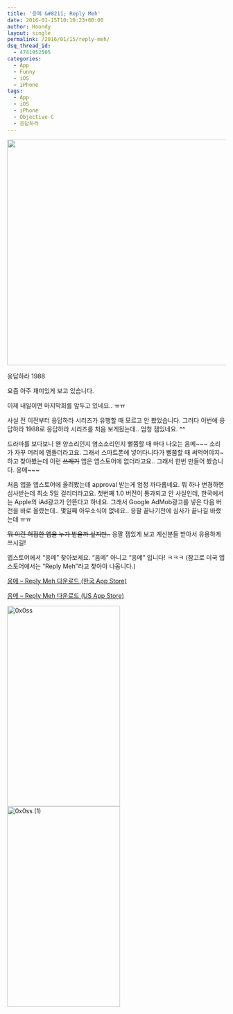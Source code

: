 ```yaml
---
title: '응메 &#8211; Reply Meh'
date: 2016-01-15T10:10:23+00:00
author: Hoondy
layout: single
permalink: /2016/01/15/reply-meh/
dsq_thread_id:
  - 4741952505
categories:
  - App
  - Funny
  - iOS
  - iPhone
tags:
  - App
  - iOS
  - iPhone
  - Objective-C
  - 응답하라
---
```

<a href="http://hoondy.com/2016/01/15/reply-meh/reply_meh_6plus_silver_portrait/" rel="attachment wp-att-489"><img class="aligncenter wp-image-500 size-medium" src="http://hoondy.com/wp-content/uploads/2016/01/reply_meh_6plus_silver_portrait-520x520.png" alt="" width="520" height="520" srcset="http://hoondy.com/wp-content/uploads/2016/01/reply_meh_6plus_silver_portrait-150x150.png 150w, http://hoondy.com/wp-content/uploads/2016/01/reply_meh_6plus_silver_portrait-520x520.png 520w, http://hoondy.com/wp-content/uploads/2016/01/reply_meh_6plus_silver_portrait-768x768.png 768w, http://hoondy.com/wp-content/uploads/2016/01/reply_meh_6plus_silver_portrait-1024x1024.png 1024w" sizes="(max-width: 520px) 100vw, 520px" /></a>

응답하라 1988

요즘 아주 재미있게 보고 있습니다.

이제 내일이면 마지막회를 앞두고 있네요.. ㅠㅠ

사실 전 이전부터 응답하라 시리즈가 유행할 때 모르고 안 봤었습니다. 그러다 이번에 응답하라 1988로 응답하라 시리즈를 처음 보게됬는데.. 엄청 잼있네요. ^^

드라마를 보다보니 왠 양소리인지 염소소리인지 뻘쭘할 때 마다 나오는 음메~~~ 소리가 자꾸 머리에 맴돌더라고요. 그래서 스마트폰에 넣어다니다가 뻘쭘할 때 써먹어야지~ 하고 찾아봤는데 이런 <del>쓰레기</del> 앱은 앱스토어에 없더라고요.. 그래서 한번 만들어 봤습니다. 응메~~~

처음 앱을 앱스토어에 올려봤는데 approval 받는게 엄청 까다롭네요. 뭐 하나 변경하면 심사받는데 최소 5일 걸리더라고요. 첫번째 1.0 버전이 통과되고 안 사실인데, 한국에서는 Apple의 iAd광고가 안뜬다고 하네요. 그래서 Google AdMob광고를 넣은 다음 버전을 바로 올렸는데.. 몇일째 아무소식이 없네요.. 응팔 끝나기전에 심사가 끝나길 바랬는데 ㅠㅠ

<del>뭐 이런 허접한 앱을 누가 받을까 싶지만..</del> 응팔 잼있게 보고 계신분들 받아서 유용하게 쓰시길!

앱스토어에서 &#8220;응메&#8221; 찾아보세요. &#8220;음메&#8221; 아니고 &#8220;응메&#8221; 입니다! ㅋㅋㅋ (참고로 미국 앱스토어에서는 &#8220;Reply Meh&#8221;라고 찾아야 나옵니다.)

<a href="https://itunes.apple.com/kr/app/eungme/id1071273436?ls=1&mt=8" target="_blank">응메 &#8211; Reply Meh 다운로드 (한국 App Store)</a>

<a href="https://itunes.apple.com/us/app/eungme/id1071273436?ls=1&mt=8" target="_blank">응메 &#8211; Reply Meh 다운로드 (US App Store)</a>

<a href="http://hoondy.com/2016/01/15/reply-meh/0x0ss/" rel="attachment wp-att-493"><img class="wp-image-493 alignnone" src="http://hoondy.com/wp-content/uploads/2016/01/0x0ss-292x520.jpg" alt="0x0ss" width="260" height="462" srcset="http://hoondy.com/wp-content/uploads/2016/01/0x0ss-576x1024.jpg 576w, http://hoondy.com/wp-content/uploads/2016/01/0x0ss.jpg 750w" sizes="(max-width: 260px) 100vw, 260px" /></a><a href="http://hoondy.com/2016/01/15/reply-meh/0x0ss-1/" rel="attachment wp-att-494"><img class="wp-image-494 alignnone" src="http://hoondy.com/wp-content/uploads/2016/01/0x0ss-1-292x520.jpg" alt="0x0ss (1)" width="260" height="462" srcset="http://hoondy.com/wp-content/uploads/2016/01/0x0ss-1-576x1024.jpg 576w, http://hoondy.com/wp-content/uploads/2016/01/0x0ss-1.jpg 750w" sizes="(max-width: 260px) 100vw, 260px" /></a>
